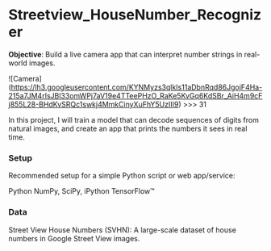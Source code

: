 # Streetview_HouseNumber_Recognizer

**Objective**: Build a live camera app that can interpret number strings in real-world images.

![Camera]
(https://lh3.googleusercontent.com/KYNMyzs3qlkIs11aDbnRqd86JgojF4Ha-215a7JM4rIsJBl33omWPj7aV19e4TTeePHzO_RaKe5KvGq6KdSBr_AiH4m9cFj855L28-BHdKvSRQc1swkj4MmkCinyXuFhY5UzIII9)  >>> 31


In this project, I will train a model that can decode sequences of digits from natural images, and create an app that prints the numbers it sees in real time. 

### Setup
Recommended setup for a simple Python script or web app/service:

Python
NumPy, SciPy, iPython
TensorFlow™

### Data
Street View House Numbers (SVHN): A large-scale dataset of house numbers in Google Street View images.
